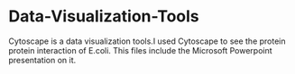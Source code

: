# Data-Visualization-Tools
Cytoscape is a data visualization tools.I used Cytoscape to see the protein protein interaction of E.coli.
This files include the Microsoft Powerpoint presentation on it.
